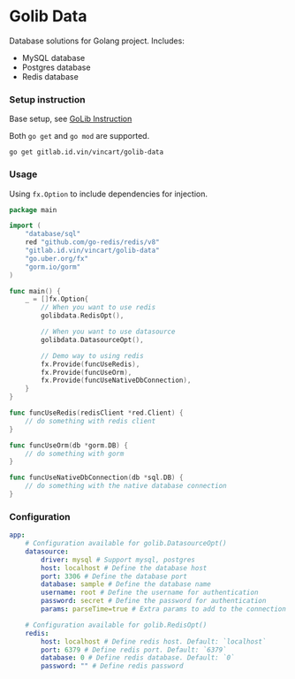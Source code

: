 # Golib Data

Database solutions for Golang project. Includes:

* MySQL database
* Postgres database
* Redis database

### Setup instruction

Base setup, see [GoLib Instruction](https://gitlab.id.vin/vincart/golib/-/blob/develop/README.md)

Both `go get` and `go mod` are supported.

```shell
go get gitlab.id.vin/vincart/golib-data
```

### Usage

Using `fx.Option` to include dependencies for injection.

```go
package main

import (
	"database/sql"
	red "github.com/go-redis/redis/v8"
	"gitlab.id.vin/vincart/golib-data"
	"go.uber.org/fx"
	"gorm.io/gorm"
)

func main() {
	_ = []fx.Option{
		// When you want to use redis
		golibdata.RedisOpt(),

		// When you want to use datasource
		golibdata.DatasourceOpt(),

		// Demo way to using redis
		fx.Provide(funcUseRedis),
		fx.Provide(funcUseOrm),
		fx.Provide(funcUseNativeDbConnection),
	}
}

func funcUseRedis(redisClient *red.Client) {
	// do something with redis client
}

func funcUseOrm(db *gorm.DB) {
	// do something with gorm
}

func funcUseNativeDbConnection(db *sql.DB) {
	// do something with the native database connection
}
```

### Configuration

```yaml
app:
    # Configuration available for golib.DatasourceOpt()
    datasource:
        driver: mysql # Support mysql, postgres
        host: localhost # Define the database host
        port: 3306 # Define the database port
        database: sample # Define the database name
        username: root # Define the username for authentication
        password: secret # Define the password for authentication
        params: parseTime=true # Extra params to add to the connection string

    # Configuration available for golib.RedisOpt()
    redis:
        host: localhost # Define redis host. Default: `localhost`
        port: 6379 # Define redis port. Default: `6379`
        database: 0 # Define redis database. Default: `0`
        password: "" # Define redis password
```
